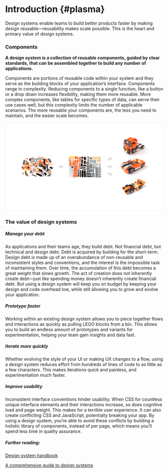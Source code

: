# Introduction {#plasma}

Design systems enable teams to build better products faster by making design reusable—reusability makes scale possible. This is the heart and primary value of design systems.

### Components

**A design system is a collection of reusable components, guided by clear standards, that can be assembled together to build any number of applications.**

Components are portions of reusable code within your system and they serve as the building blocks of your application’s interface. Components range in complexity. Reducing components to a single function, like a button or a drop down increases flexibility, making them more reusable. More complex components, like tables for specific types of data, can serve their use cases well, but this complexity limits the number of applicable scenarios. The more reusable your components are, the less you need to maintain, and the easier scale becomes.

![](/assets/overview/lego.png)

### The value of design systems

##### Manage your debt

As applications and their teams age, they build debt. Not financial debt, but technical and design debt. Debt is acquired by building for the short-term. Design debt is made up of an overabundance of non-reusable and inconsistent styles and conventions, and the interest is the impossible task of maintaining them. Over time, the accumulation of this debt becomes a great weight that slows growth. The act of creation does not inherently create debt—just like spending money doesn’t inherently create financial debt. But using a design system will keep you on budget by keeping your design and code overhead low, while still allowing you to grow and evolve your application.

##### Prototype faster

Working within an existing design system allows you to piece together flows and interactions as quickly as pulling LEGO blocks from a bin. This allows you to build an endless amount of prototypes and variants for experimentation, helping your team gain insights and data fast.

##### Iterate more quickly

Whether evolving the style of your UI or making UX changes to a flow, using a design system reduces effort from hundreds of lines of code to as little as a few characters. This makes iterations quick and painless, and experimentation much faster.

##### Improve usability

Inconsistent interface conventions hinder usability. When CSS for countless unique interface elements and their interactions increase, so does cognitive load and page weight. This makes for a terrible user experience. It can also create conflicting CSS and JavaScript, potentially breaking your app. By using a design system, you’re able to avoid these conflicts by building a holistic library of components, instead of per page, which means you’ll spend less time in quality assurance.

##### Further reading:

[Design system handbook](https://www.designbetter.co/design-systems-handbook)

[A comprehensive guide to design systems](https://www.invisionapp.com/blog/guide-to-design-systems/)


